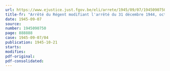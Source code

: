 ```yaml
---
url: https://www.ejustice.just.fgov.be/eli/arrete/1945/09/07/1945090750/justel
title-fr: "Arrêté du Régent modifiant l'arrêté du 31 décembre 1944, octroyant une indemnité de milice aux ayants droit des militaires soldés qui, après le 3 septembre 1944, se sont engagés, ont été appelés ou rappelés sous les drapeaux"
date: 1945-09-07
source:
number: 1945090750
page: 888888
case: 1945-09-07/04
publication: 1945-10-21
starts:
modifies:
pdf-original:
pdf-consolidated:
---
```


